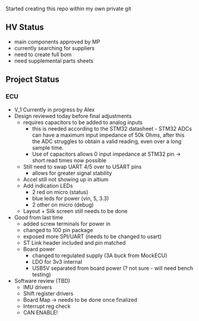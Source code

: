 Started creating this repo within my own private git

## HV Status
- main components approved by MP
- currently searching for suppliers
- need to create full bom
- need supplemental parts sheets

## Project Status
### ECU
- V_1 Currently in progress by Alex
- Design reviewed today before final adjustments
	- requires capacitors to be added to analog inputs
		- this is needed according to the STM32 datasheet - STM32 ADCs can have a maximum input impedance of 50k Ohms, after this the ADC struggles to obtain a valid reading, even over a long sample time.
		- Use of capacitors allows 0 input impedance at STM32 pin -> short read times now possible
	- Still need to swap UART 4/5 over to USART pins
		- allows for greater signal stability
	- Accel still not showing up in altium
	- Add indication LEDs
		- 2 red on micro (status)
		- blue leds for power (vin, 5, 3.3)
		- 2 other on micro (debug)
	- Layout + Silk screen still needs to be done
- Good from last time
	- added screw terminals for power in
	- changed to 100 pin package
	- exposed more SPI/UART (needs to be changed to usart)
	- ST Link header included and pin matched
	- Board power
		- changed to regulated supply (3A buck from MockECU)
		- LDO for 3v3 internal
		- USB5V separated from board power (? not sure - will need bench testing)
- Software review (TBD)
	- IMU drivers
	- Shift register drivers
	- Board Map -> needs to be done once finalized
	- Interrupt reg check
	- CAN ENABLE!
